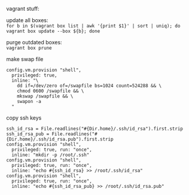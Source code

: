 vagrant stuff:

update all boxes:\
```for b in $(vagrant box list | awk '{print $1}' | sort | uniq); do vagrant box update --box ${b}; done```

purge outdated boxes:\
```vagrant box prune```

make swap file
```
config.vm.provision "shell",
  privileged: true,
  inline: "\
    dd if=/dev/zero of=/swapfile bs=1024 count=524288 && \
    chmod 0600 /swapfile && \
    mkswap /swapfile && \
    swapon -a
  "
```

copy ssh keys
```
ssh_id_rsa = File.readlines("#{Dir.home}/.ssh/id_rsa").first.strip
ssh_id_rsa_pub = File.readlines("#{Dir.home}/.ssh/id_rsa.pub").first.strip
config.vm.provision "shell",
  privileged: true, run: "once",
  inline: "mkdir -p /root/.ssh"
config.vm.provision "shell",
  privileged: true, run: "once",
  inline: "echo #{ssh_id_rsa} >> /root/.ssh/id_rsa"
config.vm.provision "shell",
  privileged: true, run: "once",
  inline: "echo #{ssh_id_rsa_pub} >> /root/.ssh/id_rsa.pub"
```
